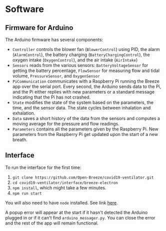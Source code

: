 # Software
## Firmware for Arduino
The Arduino firmware has several components:
* `Controller` controls the blower fan (`BlowerControl`) using PID, the alarm (`AlarmControl`), the battery charging (`BatteryChargingControl`), the oxygen intake (`OxygenControl`), and the air intake (`AirIntake`)
* `Sensors` reads from the various sensors: `BatteryVoltageSensor` for getting the battery percentage, `FlowSensor` for measuring flow and tidal volume, `PressureSensor`, and `OxygenSensor`
* `PiCommunication` communicates with a Raspberry Pi running the Breeze app over the serial port. Every second, the Arduino sends data to the Pi, and the Pi either replies with new parameters or a standard message indicating that the Pi has not crashed.
* `State` modifies the state of the system based on the parameters, the time, and the sensor data. The state cycles between inhalation and exhalation.
* `Data` saves a short history of the data from the sensors and computes a moving average for the pressure and flow readings.
* `Parameters` contains all the parameters given by the Raspberry Pi. New parameters from the Raspberry Pi get updated upon the start of a new breath.

## Interface
To run the interface for the first time:
1. `git clone https://github.com/Open-Breeze/covid19-ventilator.git`
2. `cd covid19-ventilator/interface/breeze-electron`
3. `npm install`, which might take a few minutes.
4. `npm run start`

You will also need to have `node` installed. See link [here](https://nodejs.org/en/).

A popup error will appear at the start if it hasn't detected the Arduino plugged in or if it can't find `arduino_messager.py`. You can close the error and the rest of the app will remain functional.
